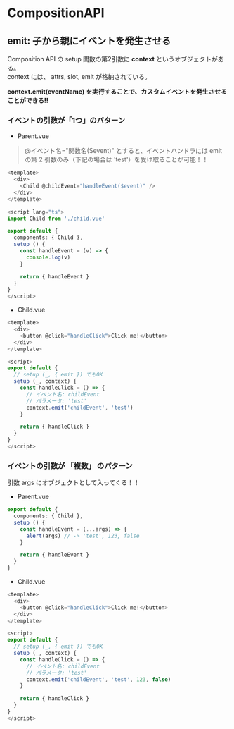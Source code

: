 # CompositionAPI

## emit: 子から親にイベントを発生させる

Composition API の setup 関数の第2引数に **context** というオブジェクトがある。  
context には、 attrs, slot, emit が格納されている。  

**context.emit(eventName) を実行することで、カスタムイベントを発生させることができる!!**
### イベントの引数が「1つ」のパターン


- Parent.vue

> @イベント名="関数名($event)" とすると、イベントハンドラには emit の第 2 引数のみ（下記の場合は 'test'）を受け取ることが可能！！

```ts
<template>
  <div>
    <Child @childEvent="handleEvent($event)" />
  </div>
</template>

<script lang="ts">
import Child from './child.vue'

export default {
  components: { Child },
  setup () {
    const handleEvent = (v) => {
      console.log(v)
    }

    return { handleEvent }
  }
}
</script>
```

- Child.vue


```ts
<template>
  <div>
    <button @click="handleClick">Click me!</button>
  </div>
</template>

<script>
export default {
  // setup (_, { emit }) でもOK
  setup (_, context) {
    const handleClick = () => {
      // イベント名: childEvent
      // パラメータ: 'test'
      context.emit('childEvent', 'test')
    }

    return { handleClick }
  }
}
</script>
```

### イベントの引数が 「複数」 のパターン

引数 args にオブジェクトとして入ってくる！！

- Parent.vue

```ts
export default {
  components: { Child },
  setup () {
    const handleEvent = (...args) => {
      alert(args) // -> 'test', 123, false
    }

    return { handleEvent }
  }
}
```

- Child.vue

```ts
<template>
  <div>
    <button @click="handleClick">Click me!</button>
  </div>
</template>

<script>
export default {
  // setup (_, { emit }) でもOK
  setup (_, context) {
    const handleClick = () => {
      // イベント名: childEvent
      // パラメータ: 'test'
      context.emit('childEvent', 'test', 123, false)
    }

    return { handleClick }
  }
}
</script>
```
